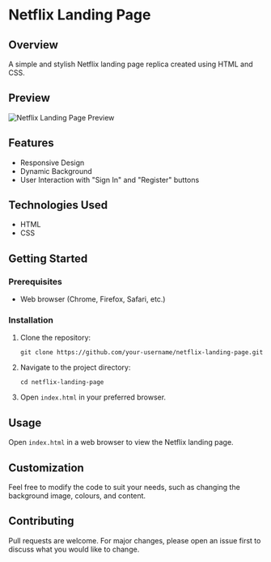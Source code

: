 # Netflix Landing Page

## Overview

A simple and stylish Netflix landing page replica created using HTML and CSS.

## Preview

![Netflix Landing Page Preview](https://github.com/Sudhanshu-Ambastha/Netflix-landing-page/assets/135802131/9f8865bf-047f-4aec-80a1-451c2a2da811)

## Features

- Responsive Design
- Dynamic Background
- User Interaction with "Sign In" and "Register" buttons

## Technologies Used

- HTML
- CSS

## Getting Started

### Prerequisites

- Web browser (Chrome, Firefox, Safari, etc.)

### Installation

1. Clone the repository:
    ```
    git clone https://github.com/your-username/netflix-landing-page.git
    ```
2. Navigate to the project directory:
    ```
    cd netflix-landing-page
    ```
3. Open `index.html` in your preferred browser.

## Usage

Open `index.html` in a web browser to view the Netflix landing page.

## Customization

Feel free to modify the code to suit your needs, such as changing the background image, colours, and content.

## Contributing

Pull requests are welcome. For major changes, please open an issue first to discuss what you would like to change.
